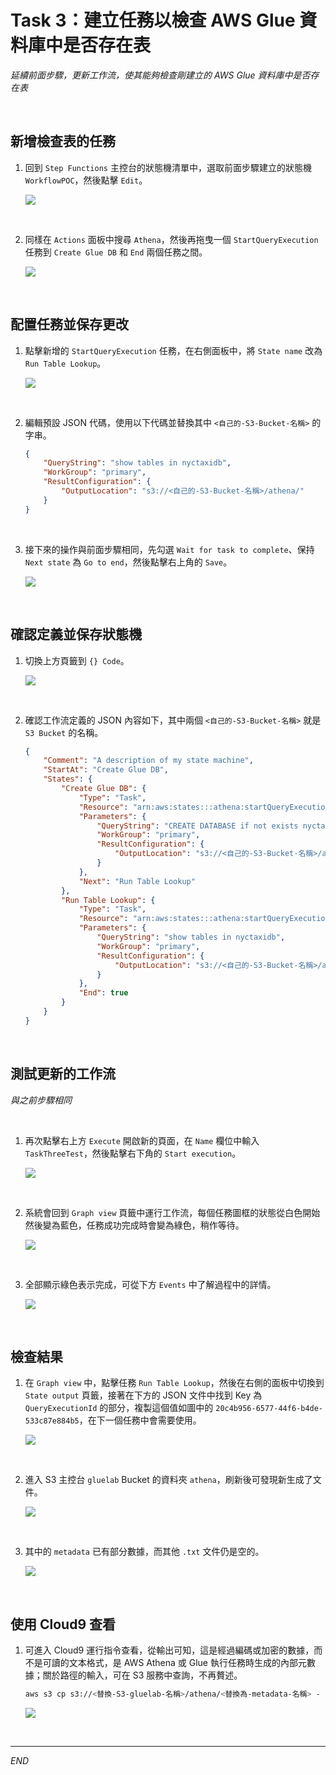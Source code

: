 # Task 3：建立任務以檢查 AWS Glue 資料庫中是否存在表

_延續前面步驟，更新工作流，使其能夠檢查剛建立的 AWS Glue 資料庫中是否存在表_

<br>

## 新增檢查表的任務

1. 回到 `Step Functions` 主控台的狀態機清單中，選取前面步驟建立的狀態機 `WorkflowPOC`，然後點擊 `Edit`。

    ![](images/img_41.png)

<br>

2. 同樣在 `Actions` 面板中搜尋 `Athena`，然後再拖曳一個 `StartQueryExecution` 任務到 `Create Glue DB` 和 `End` 兩個任務之間。

    ![](images/img_42.png)

<br>

## 配置任務並保存更改

1. 點擊新增的 `StartQueryExecution` 任務，在右側面板中，將 `State name` 改為 `Run Table Lookup`。

    ![](images/img_51.png)

<br>

2. 編輯預設 JSON 代碼，使用以下代碼並替換其中 `<自己的-S3-Bucket-名稱>` 的字串。

    ```json
    {
        "QueryString": "show tables in nyctaxidb",
        "WorkGroup": "primary",
        "ResultConfiguration": {
            "OutputLocation": "s3://<自己的-S3-Bucket-名稱>/athena/"
        }
    }
    ```

<br>

3. 接下來的操作與前面步驟相同，先勾選 `Wait for task to complete`、保持 `Next state` 為 `Go to end`，然後點擊右上角的 `Save`。

    ![](images/img_68.png)

<br>

## 確認定義並保存狀態機

1. 切換上方頁籤到 `{} Code`。

    ![](images/img_43.png)

<br>

2. 確認工作流定義的 JSON 內容如下，其中兩個 `<自己的-S3-Bucket-名稱>` 就是 `S3 Bucket` 的名稱。

    ```json
    {
        "Comment": "A description of my state machine",
        "StartAt": "Create Glue DB",
        "States": {
            "Create Glue DB": {
                "Type": "Task",
                "Resource": "arn:aws:states:::athena:startQueryExecution.sync",
                "Parameters": {
                    "QueryString": "CREATE DATABASE if not exists nyctaxidb",
                    "WorkGroup": "primary",
                    "ResultConfiguration": {
                        "OutputLocation": "s3://<自己的-S3-Bucket-名稱>/athena/"
                    }
                },
                "Next": "Run Table Lookup"
            },
            "Run Table Lookup": {
                "Type": "Task",
                "Resource": "arn:aws:states:::athena:startQueryExecution.sync",
                "Parameters": {
                    "QueryString": "show tables in nyctaxidb",
                    "WorkGroup": "primary",
                    "ResultConfiguration": {
                        "OutputLocation": "s3://<自己的-S3-Bucket-名稱>/athena/"
                    }
                },
                "End": true
            }
        }
    }
    ```

<br>

## 測試更新的工作流

_與之前步驟相同_

<br>

1. 再次點擊右上方 `Execute` 開啟新的頁面，在 `Name` 欄位中輸入 `TaskThreeTest`，然後點擊右下角的 `Start execution`。

    ![](images/img_44.png)

<br>

2. 系統會回到 `Graph view` 頁籤中運行工作流，每個任務圖框的狀態從白色開始然後變為藍色，任務成功完成時會變為綠色，稍作等待。

    ![](images/img_45.png)

<br>

3. 全部顯示綠色表示完成，可從下方 `Events` 中了解過程中的詳情。

    ![](images/img_46.png)

<br>

## 檢查結果

1. 在 `Graph view` 中，點擊任務 `Run Table Lookup`，然後在右側的面板中切換到 `State output` 頁籤，接著在下方的 JSON 文件中找到 Key 為 `QueryExecutionId` 的部分，複製這個值如圖中的 `20c4b956-6577-44f6-b4de-533c87e884b5`，在下一個任務中會需要使用。

    ![](images/img_47.png)

<br>

2. 進入 S3 主控台 `gluelab` Bucket 的資料夾 `athena`，刷新後可發現新生成了文件。

    ![](images/img_48.png)

<br>

3. 其中的 `metadata` 已有部分數據，而其他 `.txt` 文件仍是空的。

    ![](images/img_49.png)

<br>

## 使用 Cloud9 查看

1. 可進入 Cloud9 運行指令查看，從輸出可知，這是經過編碼或加密的數據，而不是可讀的文本格式，是 AWS Athena 或 Glue 執行任務時生成的內部元數據；關於路徑的輸入，可在 S3 服務中查詢，不再贅述。

    ```bash
    aws s3 cp s3://<替換-S3-gluelab-名稱>/athena/<替換為-metadata-名稱> - | cat
    ```

    ![](images/img_50.png)

<br>

___

_END_